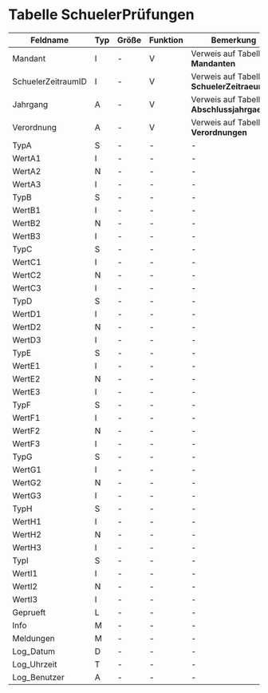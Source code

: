 # Tabelle SchuelerPrüfungen



| Feldname           | Typ | Größe | Funktion | Bemerkung                                |
|--------------------|-----|-------|----------|------------------------------------------|
| Mandant            | I   | -     | V        | Verweis auf Tabelle **Mandanten**        |
| SchuelerZeitraumID | I   | -     | V        | Verweis auf Tabelle **SchuelerZeitraeume** |
| Jahrgang           | A   | -     | V        | Verweis auf Tabelle **Abschlussjahrgaenge** |
| Verordnung         | A   | -     | V        | Verweis auf Tabelle **Verordnungen**     |
| TypA               | S   | -     | -        | -                                        |
| WertA1             | I   | -     | -        | -                                        |
| WertA2             | N   | -     | -        | -                                        |
| WertA3             | I   | -     | -        | -                                        |
| TypB               | S   | -     | -        | -                                        |
| WertB1             | I   | -     | -        | -                                        |
| WertB2             | N   | -     | -        | -                                        |
| WertB3             | I   | -     | -        | -                                        |
| TypC               | S   | -     | -        | -                                        |
| WertC1             | I   | -     | -        | -                                        |
| WertC2             | N   | -     | -        | -                                        |
| WertC3             | I   | -     | -        | -                                        |
| TypD               | S   | -     | -        | -                                        |
| WertD1             | I   | -     | -        | -                                        |
| WertD2             | N   | -     | -        | -                                        |
| WertD3             | I   | -     | -        | -                                        |
| TypE               | S   | -     | -        | -                                        |
| WertE1             | I   | -     | -        | -                                        |
| WertE2             | N   | -     | -        | -                                        |
| WertE3             | I   | -     | -        | -                                        |
| TypF               | S   | -     | -        | -                                        |
| WertF1             | I   | -     | -        | -                                        |
| WertF2             | N   | -     | -        | -                                        |
| WertF3             | I   | -     | -        | -                                        |
| TypG               | S   | -     | -        | -                                        |
| WertG1             | I   | -     | -        | -                                        |
| WertG2             | N   | -     | -        | -                                        |
| WertG3             | I   | -     | -        | -                                        |
| TypH               | S   | -     | -        | -                                        |
| WertH1             | I   | -     | -        | -                                        |
| WertH2             | N   | -     | -        | -                                        |
| WertH3             | I   | -     | -        | -                                        |
| TypI               | S   | -     | -        | -                                        |
| WertI1             | I   | -     | -        | -                                        |
| WertI2             | N   | -     | -        | -                                        |
| WertI3             | I   | -     | -        | -                                        |
| Geprueft           | L   | -     | -        | -                                        |
| Info               | M   | -     | -        | -                                        |
| Meldungen          | M   | -     | -        | -                                        |
| Log_Datum          | D   | -     | -        | -                                        |
| Log_Uhrzeit        | T   | -     | -        | -                                        |
| Log_Benutzer       | A   | -     | -        | -                                        |


